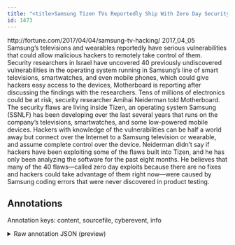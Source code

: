 ```yaml
---
title: "<title>Samsung Tizen TVs Reportedly Ship With Zero Day Security Flaws | Fortune</title>"
id: 1473
---
```


<title>Samsung Tizen TVs Reportedly Ship With Zero Day Security Flaws | Fortune</title>
<source> http://fortune.com/2017/04/04/samsung-tv-hacking/ </source>
<date> 2017_04_05 </date>
<text>
Samsung’s televisions and wearables reportedly have serious vulnerabilities that could allow malicious hackers to remotely take control of them.
Security researchers in Israel have uncovered 40 previously undiscovered vulnerabilities in the operating system running in Samsung’s line of smart televisions, smartwatches, and even mobile phones, which could give hackers easy access to the devices, Motherboard is reporting after discussing the findings with the researchers.
Tens of millions of electronics could be at risk, security researcher Amihai Neiderman told Motherboard.
The security flaws are living inside Tizen, an operating system Samsung (SSNLF) has been developing over the last several years that runs on the company’s televisions, smartwatches, and some low-powered mobile devices.
Hackers with knowledge of the vulnerabilities can be half a world away but connect over the Internet to a Samsung television or wearable, and assume complete control over the device.
Neiderman didn’t say if hackers have been exploiting some of the flaws built into Tizen, and he has only been analyzing the software for the past eight months.
He believes that many of the 40 flaws—called zero day exploits because there are no fixes and hackers could take advantage of them right now—were caused by Samsung coding errors that were never discovered in product testing.
</text>



## Annotations

Annotation keys: content, sourcefile, cyberevent, info

<details>
<summary>Raw annotation JSON (preview)</summary>

```json
{
  "content": "Samsung\u2019s televisions and wearables reportedly have serious vulnerabilities that could allow malicious hackers to remotely take control of them. Security researchers in Israel have uncovered 40 previously undiscovered vulnerabilities in the operating system running in Samsung\u2019s line of smart televisions, smartwatches, and even mobile phones, which could give hackers easy access to the devices, Motherboard is reporting after discussing the findings with the researchers. Tens of millions of electronics could be at risk, security researcher Amihai Neiderman told Motherboard. The security flaws are living inside Tizen, an operating system Samsung (SSNLF) has been developing over the last several years that runs on the company\u2019s televisions, smartwatches, and some low-powered mobile devices. Hackers with knowledge of the vulnerabilities can be half a world away but connect over the Internet to a Samsung television or wearable, and assume complete control over the device. Neiderman didn\u2019t say if hackers have been exploiting some of the flaws built into Tizen, and he has only been analyzing the software for the past eight months. He believes that many of the 40 flaws\u2014called zero day exploits because there are no fixes and hackers could take advantage of them right now\u2014were caused by Samsung coding errors that were never discovered in product testing",
  "sourcefile": "1473.txt",
  "cyberevent": {
    "hopper": [
      {
        "index": 0,
        "relation": "Same",
        "events": [
          {
            "index": "E1",
            "type": "Vulnerability-related",
            "realis": "Actual",
            "nugget": {
              "startOffset": 36,
              "index": "T1",
              "endOffset": 51,
              "text": "reportedly have"
            },
            "argument": [
              {
                "index": "T5",
                "text": "televisions",
                "endOffset": 21,
                "role": {
                  "type": "Vulnerable_System"
                },
                "startOffset": 10,
                "type": "Device"
              },
              {
                "index": "T4",
                "external_reference": {
                  "wikidataid": "Q4845080"
                },
                "endOffset": 35,
                "role": {
                  "type": "Vulnerable_System"
                },
                "text": "wearables",
                "startOffset": 26,
                "type": "Device"
              },
              {
                "index": "T2",
                "text": "serious vulnerabilities",
                "endOffset": 75,
                "role": {
                  "type": "Vulnerability"
                },
                "startOffset": 52,
                "type": "Vulnerability"
              },
              {
                "index": "T3",
                "text": "allow malicious hackers to remotely take control",
                "endOffset": 135,
                "role": {
                  "CAPEC-Meta": "Privilege Abuse",
                  "type": "Capabilities",
                  "confidence": 0.9156311452388763
                },
                "startOffset": 87,
                "type": "Capabilities"
              },
              {
                "index": "T27",
                "external_reference": {
                  "dbpediaURI": "http://dbpedia.org/resource/Samsung",
                  "wikidataid": "Q20716"
                },
                "endOffset": 7,
                "role": {
                  "type": "Vulnerable_System_Owner"
                },
                "text": "Samsung",
                "startOffset": 0,
                "type": "Organization"
              }
            ],
            "subtype": "DiscoverVulnerability"
          },
          {
            "index": "E2",
            "type": "Vulnerability-related",
            "realis": "Actual",
            "nugget": {
           
```
</details>

